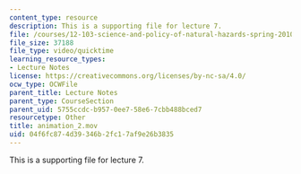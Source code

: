 ```yaml
---
content_type: resource
description: This is a supporting file for lecture 7.
file: /courses/12-103-science-and-policy-of-natural-hazards-spring-2010/04f6fc874d39346b2fc17af9e26b3835_animation_2.mov
file_size: 37188
file_type: video/quicktime
learning_resource_types:
- Lecture Notes
license: https://creativecommons.org/licenses/by-nc-sa/4.0/
ocw_type: OCWFile
parent_title: Lecture Notes
parent_type: CourseSection
parent_uid: 5755ccdc-b957-0ee7-58e6-7cbb488bced7
resourcetype: Other
title: animation_2.mov
uid: 04f6fc87-4d39-346b-2fc1-7af9e26b3835
---
```

This is a supporting file for lecture 7.